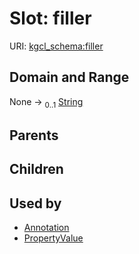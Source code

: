 
# Slot: filler




URI: [kgcl_schema:filler](https://w3id.org/kgcl-schema/filler)


## Domain and Range

None &#8594;  <sub>0..1</sub> [String](types/String.md)

## Parents


## Children


## Used by

 * [Annotation](Annotation.md)
 * [PropertyValue](PropertyValue.md)
